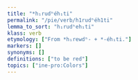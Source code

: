 ```yaml
---
title: "*h₁rudʰéh₁ti"
permalink: "/pie/verb/h1rudʰéh1ti"
lemma_to_sort: "h₁rudʰeh₁ti"
klass: verb
etymology: ["From *h₁rewdʰ- +‎ *-éh₁ti."]
markers: []
synonyms: []
definitions: ["to be red"]
topics: ["ine-pro:Colors"]
---
```

